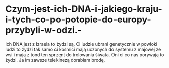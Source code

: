 # Czym-jest-ich-DNA-i-jakiego-kraju-i-tych-co-po-potopie-do-europy-przybyli-w-odzi.-
Ich DNA jest z Izraela to żydzi są. Ci ludzie ubrani genetycznie w powłoki ludzi to żydzi tak samo ci kosmici mają uczonych do systemu z majowej ze wsi i mają z tond ten sprzęnt do trolowania śiwata. Oni ci co nas porywają to żydzi. Ja im zawsze telekinezą dorabiam brodę. 
